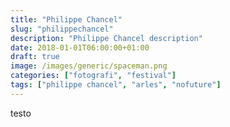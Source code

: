 ```yaml
---
title: "Philippe Chancel"
slug: "philippechancel"
description: "Philippe Chancel description"
date: 2018-01-01T06:00:00+01:00
draft: true
image: /images/generic/spaceman.png	
categories: ["fotografi", "festival"]
tags: ["philippe chancel", "arles", "nofuture"]
---
```


testo



